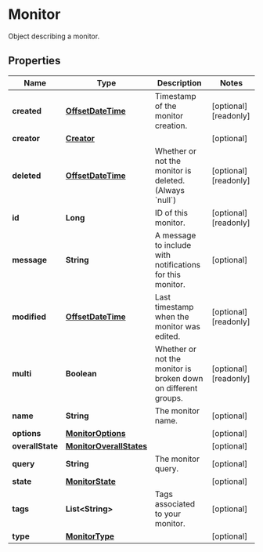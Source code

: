 

# Monitor

Object describing a monitor.
## Properties

Name | Type | Description | Notes
------------ | ------------- | ------------- | -------------
**created** | [**OffsetDateTime**](OffsetDateTime.md) | Timestamp of the monitor creation. |  [optional] [readonly]
**creator** | [**Creator**](Creator.md) |  |  [optional]
**deleted** | [**OffsetDateTime**](OffsetDateTime.md) | Whether or not the monitor is deleted. (Always &#x60;null&#x60;) |  [optional] [readonly]
**id** | **Long** | ID of this monitor. |  [optional] [readonly]
**message** | **String** | A message to include with notifications for this monitor. |  [optional]
**modified** | [**OffsetDateTime**](OffsetDateTime.md) | Last timestamp when the monitor was edited. |  [optional] [readonly]
**multi** | **Boolean** | Whether or not the monitor is broken down on different groups. |  [optional] [readonly]
**name** | **String** | The monitor name. |  [optional]
**options** | [**MonitorOptions**](MonitorOptions.md) |  |  [optional]
**overallState** | [**MonitorOverallStates**](MonitorOverallStates.md) |  |  [optional]
**query** | **String** | The monitor query. |  [optional]
**state** | [**MonitorState**](MonitorState.md) |  |  [optional]
**tags** | **List&lt;String&gt;** | Tags associated to your monitor. |  [optional]
**type** | [**MonitorType**](MonitorType.md) |  |  [optional]



